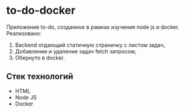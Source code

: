 # to-do-docker

Приложение to-do, созданное в рамках изучения node js и docker. Реализовано:

1. Backend отдающий статичную страничку с листом задач,
2. Добавление и удаление задач fetch запросом,
3. Обернуто в docker.

## Стек технологий

- HTML
- Node JS
- Docker
